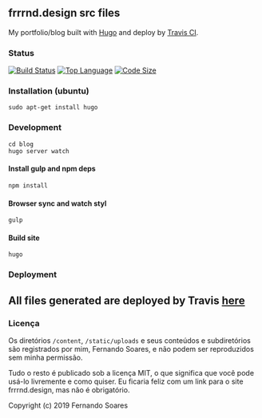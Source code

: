 ## frrrnd.design src files

My portfolio/blog built with [Hugo](https://gohugo.io/) and deploy by [Travis CI](https://travis-ci.com/).

### Status
[![Build Status](https://travis-ci.com/frrrnd/blog.svg?branch=master)](https://travis-ci.com/frrrnd/blog)
[![Top Language](https://img.shields.io/github/languages/top/frrrnd/blog?color=blueviolet&label=css%2Fstylus)](https://frrrnd.design)
[![Code Size](https://img.shields.io/github/languages/code-size/frrrnd/blog?color=ff69b4)](https://github.com/frrrnd/blog)

### Installation (ubuntu)
```
sudo apt-get install hugo
```

### Development
``` 
cd blog
hugo server watch
```

#### Install gulp and npm deps
``` 
npm install
```
#### Browser sync and watch styl
```
gulp
```

#### Build site
```
hugo
```

### Deployment
All files generated are deployed by Travis [here](https://github.com/frrrnd/frrrnd.github.io)
---

### Licença

Os diretórios ```/content```, ```/static/uploads``` e seus conteúdos e subdiretórios são registrados por mim, Fernando Soares, e não podem ser reproduzidos sem minha permissão.

Tudo o resto é publicado sob a licença MIT, o que significa que você pode usá-lo livremente e como quiser. Eu ficaria feliz com um link para o site frrrnd.design, mas não é obrigatório.

Copyright (c) 2019 Fernando Soares